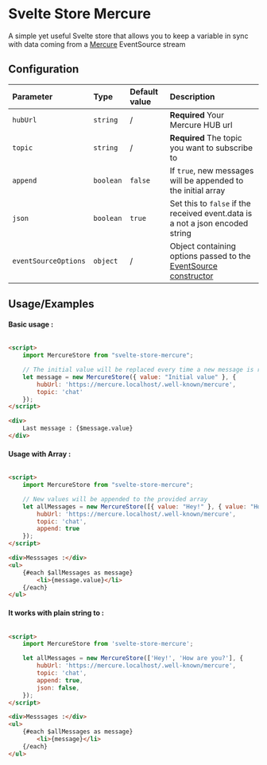 # Svelte Store Mercure

A simple yet useful Svelte store that allows you to keep a variable in sync with data coming from
a [Mercure](https://mercure.rocks/docs/getting-started) EventSource stream

## Configuration

| Parameter            | Type      | Default value | Description                                                                                                                                         |
|:---------------------|:----------|:--------------|:----------------------------------------------------------------------------------------------------------------------------------------------------|
| `hubUrl`             | `string`  | /             | **Required** Your Mercure HUB url                                                                                                                   |
| `topic`              | `string`  | /             | **Required** The topic you want to subscribe to                                                                                                     |
| `append`             | `boolean` | `false`       | If `true`, new messages will be appended to the initial array                                                                                       |
| `json`               | `boolean` | `true`        | Set this to `false` if the received event.data is a not a json encoded string                                                                       |
| `eventSourceOptions` | `object`  | /             | Object containing options passed to the [EventSource constructor](https://developer.mozilla.org/en-US/docs/Web/API/EventSource/EventSource#options) |

## Usage/Examples

#### Basic usage :

```html

<script>
    import MercureStore from "svelte-store-mercure";

    // The initial value will be replaced every time a new message is received in the subscribed topic
    let message = new MercureStore({ value: "Initial value" }, {
        hubUrl: 'https://mercure.localhost/.well-known/mercure',
        topic: 'chat'
    });
</script>

<div>
    Last message : {$message.value}
</div>
```

#### Usage with Array :

```html

<script>
    import MercureStore from "svelte-store-mercure";

    // New values will be appended to the provided array
    let allMessages = new MercureStore([{ value: "Hey!" }, { value: "How are you?" }], {
        hubUrl: 'https://mercure.localhost/.well-known/mercure',
        topic: 'chat',
        append: true
    });
</script>

<div>Messsages :</div>
<ul>
    {#each $allMessages as message}
        <li>{message.value}</li>
    {/each}
</ul>
```

#### It works with plain string to :

```html

<script>
    import MercureStore from 'svelte-store-mercure';

    let allMessages = new MercureStore(['Hey!', 'How are you?'], {
        hubUrl: 'https://mercure.localhost/.well-known/mercure',
        topic: 'chat',
        append: true,
        json: false,
    });
</script>

<div>Messsages :</div>
<ul>
    {#each $allMessages as message}
        <li>{message}</li>
    {/each}
</ul>
```


